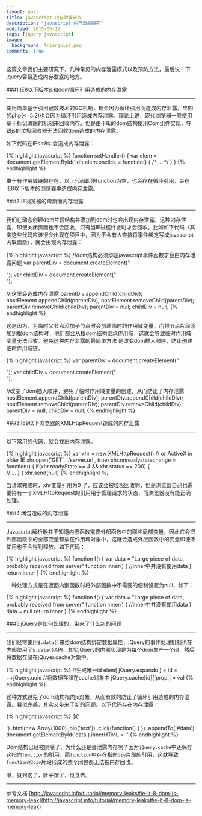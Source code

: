 ```yaml
---
layout: post
title: javascript 内存泄露研究
description: "javascript 内存泄露研究"
modified: 2015-05-12
tags: [jquery javascript]
image:
  background: triangular.png
comments: true
---
```


这篇文章我们主要研究下，几种常见的内存泄露模式以及预防方法，最后说一下jquery容易造成内存泄露的地方。

###1.IE8以下版本js和dom循环引用造成的内存泄露

---

使用简单基于引用记数技术的GC机制，都会因为循环引用而造成内存泄露，早期的php(<=5.2)也会因为循环引用造成内存泄露。理论上说，现代浏览器一般使用基于标记清除的机制来回收内存。但是由于IE的dom结构使用Com组件实现，导致js的垃圾回收器无法回收dom造成的内存泄露。

如下代码在IE<=8中会造成内存泄露：

{% highlight javascript %}
function setHandler() {
  var elem = document.getElementById('id')
  elem.onclick = function() { /* ... */ }
}
{% endhighlight %}

由于有作用域链的存在，以上代码即便function为空，也会存在循环引用，会在
IE8以下版本的浏览器中造成内存泄露。


###2.IE浏览器的跨页面内存泄露

---

我们在动态创建dom片段结构并添加到dom时也会出现内存泄露，这种内存泄露，即使关闭页面也不会回收，只有当IE进程终止时才会回收。比如如下代码（其实这些代码应该很少出现在项目中，因为不会有人直接将事件绑定写成javascript内联函数），就会出现内存泄露：

{% highlight javascript %}
//dom结构必须绑定javascript事件函数才会由内存泄露问题
var parentDiv =
    document.createElement("<div onClick='foo()'>");
var childDiv =
    document.createElement("<div onClick='foo()'>");

// 这里会造成内存泄露
parentDiv.appendChild(childDiv);
hostElement.appendChild(parentDiv);
hostElement.removeChild(parentDiv);
parentDiv.removeChild(childDiv);
parentDiv = null;
childDiv = null;
{% endhighlight %}

这是因为，为临时父节点添加子节点时会创建临时的作用域变量，而将节点片段添加到根dom结构时，他们都会从根dom结构继承作用域，这就会导致临时作用域变量无法回收。避免这种内存泄露的最简单方法
是改变dom插入顺序，防止创建临时作用域链。

{% highlight javascript %}
var parentDiv =
    document.createElement("<div onClick='foo()'>");
var childDiv =
    document.createElement("<div onClick='foo()'>");

//改变了dom插入顺序，避免了临时作用域变量的创建，从而防止了内存泄露
hostElement.appendChild(parentDiv);
parentDiv.appendChild(childDiv);
hostElement.removeChild(parentDiv);
parentDiv.removeChild(childDiv);
parentDiv = null;
childDiv = null;
{% endhighlight %}

###3.IE9以下浏览器的XMLHttpRequest造成的内存泄露

---

以下常用的代码，就会找出内存泄露。

{% highlight javascript %}
var xhr = new XMLHttpRequest() // or ActiveX in older IE
xhr.open('GET', '/server.url', true)
xhr.onreadystatechange = function() {
  if(xhr.readyState == 4 && xhr.status == 200) {            
    // ...
  }
}
xhr.send(null)
{% endhighlight %}

当请求完成时，xhr变量引用为0 了，应该会被垃圾回收啊，但是浏览器自己也需要持有一个XMLHttpRequest的引用用于管理请求的状态，而浏览器没有能正确处理。


###4.闭包造成的内存泄露

---

Javascript解析器并不知道内嵌函数需要外部函数中的哪些局部变量，因此它会把外部函数中的全部变量都放在作用域对象中，这就会造成外层函数中的变量即便不使用也不会得到释放。如下代码：

{% highlight javascript %}
function f() {
  var data = "Large piece of data, probably received from server"
  function inner() {
      //inner中并没有使用data
  }
  return inner
}
{% endhighlight %}

一种处理方式是在返回内嵌函数时将外部函数中不需要的便利设置为null，如下：

{% highlight javascript %}
function f() {
  var data = "Large piece of data, probably received from server"
  function inner() {
      //inner中并没有使用data
  }
  data = null
  return inner
}
{% endhighlight %}

###5.jQuery是如何处理的，带来了什么新的问题

---

我们经常使用`$.data()`来给dom结构绑定数据属性，jQuery的事件处理机制也在内部使用了`$.data()`API，其实jQuery的内部实现是为每个dom生产一个id，然后将数据存储在jQuyer.cache对象中。

{% highlight javascript %}
//生成唯一id
elem[ jQuery.expando ] = id = ++jQuery.uuid
//将数据存储在cache对象中
jQuery.cache[id]['prop'] = val
{% endhighlight %}

这种方式避免了dom结构指向js对象，从而有效的防止了循环引用造成的内存泄露。看似完美，其实又带来了新的问题。以下代码存在内存泄露：

{% highlight javascript %}
$('<div/>')
  .html(new Array(1000).join('text'))
  .click(function() { })
  .appendTo('#data')
document.getElementById('data').innerHTML = ''
{% endhighlight %}

Dom结构已经被删除了，为什么还是会泄露内存呢？因为`jQuery.cache`中还保存这指向`function`的引用，而`function`中存在指向`div`片段的引用，这就导致`function`和`div`片段形成的整个闭包都无法被内存回收。

嗯，就到这了，肚子饿了，觅食去。

---
参考文档
[http://javascript.info/tutorial/memory-leaks#ie-lt-8-dom-js-memory-leak](http://javascript.info/tutorial/memory-leaks#ie-lt-8-dom-js-memory-leak)

